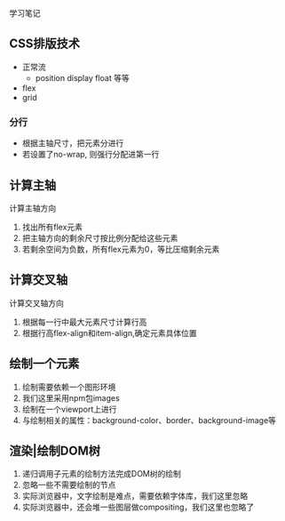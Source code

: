 学习笔记

## CSS排版技术
- 正常流
   - position display float 等等
- flex
- grid

### 分行
- 根据主轴尺寸，把元素分进行
- 若设置了no-wrap, 则强行分配进第一行

## 计算主轴
计算主轴方向
1. 找出所有flex元素
2. 把主轴方向的剩余尺寸按比例分配给这些元素
3. 若剩余空间为负数，所有flex元素为0，等比压缩剩余元素

## 计算交叉轴
计算交叉轴方向
1. 根据每一行中最大元素尺寸计算行高
2. 根据行高flex-align和item-align,确定元素具体位置

## 绘制一个元素
1. 绘制需要依赖一个图形环境
2. 我们这里采用npm包images
3. 绘制在一个viewport上进行
4. 与绘制相关的属性：background-color、border、background-image等

## 渲染|绘制DOM树
1. 递归调用子元素的绘制方法完成DOM树的绘制
2. 忽略一些不需要绘制的节点
3. 实际浏览器中，文字绘制是难点，需要依赖字体库，我们这里忽略
4. 实际浏览器中，还会堆一些图层做compositing，我们这里也忽略了

